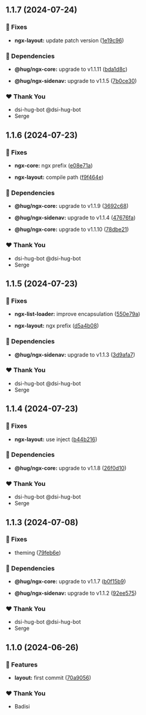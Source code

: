 ## 1.1.7 (2024-07-24)


### 🐛 Fixes

- **ngx-layout:** update patch version ([1e19c96](https://github.com/DSI-HUG/ngx-components/commit/1e19c96))


### 🌱 Dependencies

- **@hug/ngx-core:** upgrade to v1.1.11 ([bda1d8c](https://github.com/DSI-HUG/ngx-components/commit/bda1d8c))

- **@hug/ngx-sidenav:** upgrade to v1.1.5 ([7b0ce30](https://github.com/DSI-HUG/ngx-components/commit/7b0ce30))


### ❤️  Thank You

- dsi-hug-bot @dsi-hug-bot
- Serge

## 1.1.6 (2024-07-23)


### 🐛 Fixes

- **ngx-core:** ngx prefix ([e08e71a](https://github.com/DSI-HUG/ngx-components/commit/e08e71a))

- **ngx-layout:** compile path ([f9f464e](https://github.com/DSI-HUG/ngx-components/commit/f9f464e))


### 🌱 Dependencies

- **@hug/ngx-core:** upgrade to v1.1.9 ([3692c68](https://github.com/DSI-HUG/ngx-components/commit/3692c68))

- **@hug/ngx-sidenav:** upgrade to v1.1.4 ([47676fa](https://github.com/DSI-HUG/ngx-components/commit/47676fa))

- **@hug/ngx-core:** upgrade to v1.1.10 ([78dbe21](https://github.com/DSI-HUG/ngx-components/commit/78dbe21))


### ❤️  Thank You

- dsi-hug-bot @dsi-hug-bot
- Serge

## 1.1.5 (2024-07-23)


### 🐛 Fixes

- **ngx-list-loader:** improve encapsulation ([550e79a](https://github.com/DSI-HUG/ngx-components/commit/550e79a))

- **ngx-layout:** ngx prefix ([d5a4b08](https://github.com/DSI-HUG/ngx-components/commit/d5a4b08))


### 🌱 Dependencies

- **@hug/ngx-sidenav:** upgrade to v1.1.3 ([3d9afa7](https://github.com/DSI-HUG/ngx-components/commit/3d9afa7))


### ❤️  Thank You

- dsi-hug-bot @dsi-hug-bot
- Serge

## 1.1.4 (2024-07-23)


### 🐛 Fixes

- **ngx-layout:** use inject ([b44b216](https://github.com/DSI-HUG/ngx-components/commit/b44b216))


### 🌱 Dependencies

- **@hug/ngx-core:** upgrade to v1.1.8 ([26f0d10](https://github.com/DSI-HUG/ngx-components/commit/26f0d10))


### ❤️  Thank You

- dsi-hug-bot @dsi-hug-bot
- Serge

## 1.1.3 (2024-07-08)

### 🐛 Fixes

-   theming ([79feb6e](https://github.com/DSI-HUG/ngx-components/commit/79feb6e))

### 🌱 Dependencies

-   **@hug/ngx-core:** upgrade to v1.1.7 ([b0f15b9](https://github.com/DSI-HUG/ngx-components/commit/b0f15b9))

-   **@hug/ngx-sidenav:** upgrade to v1.1.2 ([92ee575](https://github.com/DSI-HUG/ngx-components/commit/92ee575))

### ❤️ Thank You

-   dsi-hug-bot @dsi-hug-bot
-   Serge

## 1.1.0 (2024-06-26)

### 🚀 Features

-   **layout:** first commit ([70a9056](https://github.com/DSI-HUG/ngx-components/commit/70a9056))

### ❤️ Thank You

-   Badisi

